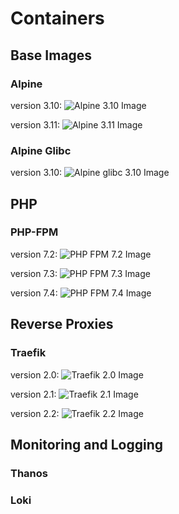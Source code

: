 # Containers

## Base Images

### Alpine
version 3.10: ![Alpine 3.10 Image](https://github.com/techniumlabs/containers/workflows/Alpine%203.10%20Image/badge.svg)

version 3.11: ![Alpine 3.11 Image](https://github.com/techniumlabs/containers/workflows/Alpine%203.11%20Image/badge.svg)


### Alpine Glibc
version 3.10: ![Alpine glibc 3.10 Image](https://github.com/techniumlabs/containers/workflows/Alpine%20glibc%203.10%20Image/badge.svg)


## PHP

### PHP-FPM
version 7.2: ![PHP FPM 7.2 Image](https://github.com/techniumlabs/containers/workflows/PHP%20FPM%207.2%20Image/badge.svg)

version 7.3: ![PHP FPM 7.3 Image](https://github.com/techniumlabs/containers/workflows/PHP%20FPM%207.3%20Image/badge.svg)

version 7.4: ![PHP FPM 7.4 Image](https://github.com/techniumlabs/containers/workflows/PHP%20FPM%207.4%20Image/badge.svg)


## Reverse Proxies

### Traefik
version 2.0: ![Traefik 2.0 Image](https://github.com/techniumlabs/containers/workflows/Traefik%202.0%20Image/badge.svg)

version 2.1: ![Traefik 2.1 Image](https://github.com/techniumlabs/containers/workflows/Traefik%202.1%20Image/badge.svg)

version 2.2: ![Traefik 2.2 Image](https://github.com/techniumlabs/containers/workflows/Traefik%202.2%20Image/badge.svg)


## Monitoring and Logging
### Thanos

### Loki